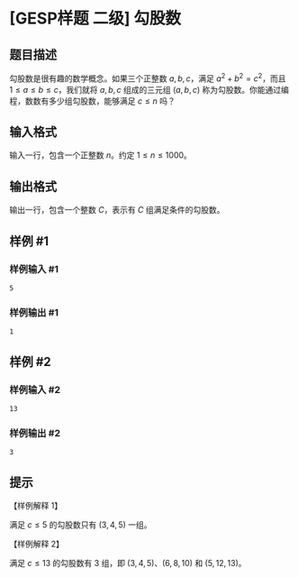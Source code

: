 # [GESP样题 二级] 勾股数

## 题目描述

勾股数是很有趣的数学概念。如果三个正整数 $a,b,c$，满足 $a^2+b^2=c^2$，而且 $1 \le a \le b \le c$，我们就将 $a, b, c$ 组成的三元组 $(a,b,c)$ 称为勾股数。你能通过编程，数数有多少组勾股数，能够满足 $c \le n$ 吗？

## 输入格式

输入一行，包含一个正整数 $n$。约定 $1 \le n \le 1000$。

## 输出格式

输出一行，包含一个整数 $C$，表示有 $C$ 组满足条件的勾股数。

## 样例 #1

### 样例输入 #1

```
5
```

### 样例输出 #1

```
1
```

## 样例 #2

### 样例输入 #2

```
13
```

### 样例输出 #2

```
3
```

## 提示

【样例解释 1】

满足 $c \leq 5$ 的勾股数只有 $(3,4,5)$ 一组。

【样例解释 2】

满足 $c \le 13$ 的勾股数有 $3$ 组，即 $(3,4,5)$、$(6,8,10)$ 和 $(5,12,13)$。